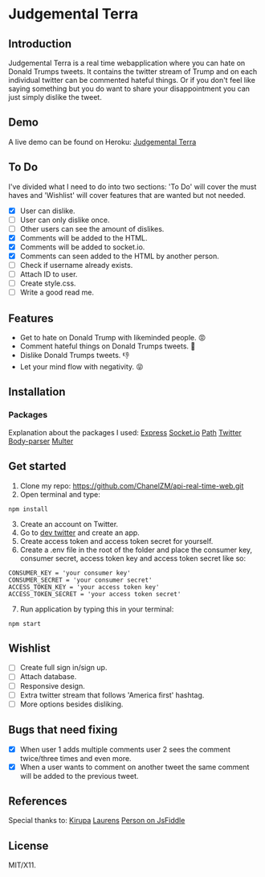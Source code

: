 # Judgemental Terra
## Introduction
Judgemental Terra is a real time webapplication where you can hate on Donald Trumps tweets. It contains the twitter stream of Trump and on each individual twitter can be commented hateful things. Or if you don't feel like saying something but you do want to share your disappointment you can just simply dislike the tweet.

## Demo
A live demo can be found on Heroku:
[Judgemental Terra](https://api-real-time-web.herokuapp.com/)

## To Do
I've divided what I need to do into two sections: 'To Do' will cover the must haves and 'Wishlist' will cover features that are wanted but not needed.

- [x] User can dislike.
- [ ] User can only dislike once.
- [ ] Other users can see the amount of dislikes.
- [x] Comments will be added to the HTML.
- [x] Comments will be added to socket.io.
- [x] Comments can seen added to the HTML by another person.
- [ ] Check if username already exists.
- [ ] Attach ID to user.
- [ ] Create style.css.
- [ ] Write a good read me.

## Features
- Get to hate on Donald Trump with likeminded people. :rage:
- Comment hateful things on Donald Trumps tweets. :speech_balloon:
- Dislike Donald Trumps tweets. :thumbsdown:
- Let your mind flow with negativity. :stuck_out_tongue_closed_eyes:

## Installation
### Packages
Explanation about the packages I used:
[Express](https://www.npmjs.com/package/express)
[Socket.io](https://www.npmjs.com/package/socket.io)
[Path](https://nodejs.org/api/path.html)
[Twitter](https://www.npmjs.com/package/twitter)
[Body-parser](https://www.npmjs.com/package/body-parser)
[Multer](https://www.npmjs.com/package/multer)

## Get started
1. Clone my repo: https://github.com/ChanelZM/api-real-time-web.git
2. Open terminal and type:
```
npm install
```
3. Create an account on Twitter.
4. Go to [dev twitter](https://dev.twitter.com/) and create an app.
5. Create access token and access token secret for yourself.
6. Create a .env file in the root of the folder and place the consumer key, consumer secret, access token key and access token secret like so:
```
CONSUMER_KEY = 'your consumer key'
CONSUMER_SECRET = 'your consumer secret'
ACCESS_TOKEN_KEY = 'your access token key'
ACCESS_TOKEN_SECRET = 'your access token secret'
```
7. Run application by typing this in your terminal:
```
npm start
```

## Wishlist
- [ ] Create full sign in/sign up.
- [ ] Attach database.
- [ ] Responsive design.
- [ ] Extra twitter stream that follows 'America first' hashtag.
- [ ] More options besides disliking.

## Bugs that need fixing
- [x] When user 1 adds multiple comments user 2 sees the comment twice/three times and even more.
- [x] When a user wants to comment on another tweet the same comment will be added to the previous tweet.

## References
Special thanks to:
[Kirupa](https://www.kirupa.com/html5/handling_events_for_many_elements.htm)
[Laurens](https://github.com/Razpudding)
[Person on JsFiddle](https://jsfiddle.net/n7ukn6av/5/)


## License
MIT/X11.
